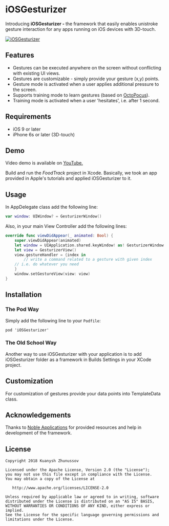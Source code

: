 # iOSGesturizer
Introducing <b>iOSGesturizer - </b> the framework that easily enables unistroke gesture interaction for any apps running on iOS devices with 3D-touch.

<a href="http://cs.ecs.baylor.edu/~zhunussov/gesturizer.gif"><img src="http://cs.ecs.baylor.edu/~zhunussov/gesturizer_small_emulator.gif" alt="iOSGesturizer" border="0" /></a>

## Features

- Gestures can be executed anywhere on the screen without conflicting with existing UI views.
- Gestures are customizable - simply provide your gesture (x,y) points.
- Gesture mode is activated when a user applies additional pressure to the screen.
- Supports training mode to learn gestures (based on <a href="http://www.olivierbau.com/octopocus.php">OctoPocus</a>).
- Training mode is activated when a user 'hesitates', i.e. after 1 second.

## Requirements

- iOS 9 or later
- iPhone 6s or later (3D-touch)

## Demo

Video demo is available on <a href="https://www.youtube.com/watch?v=RUoJeZfL5bw">YouTube.</a>

Build and run the <i>FoodTrack</i> project in Xcode. Basically, we took an app provided in Apple's tutorials and applied iOSGesturizer to it.

## Usage

In AppDelegate class add the following line:
```swift
var window: UIWindow? = GesturizerWindow()
```

Also, in your main View Controller add the following lines:

```swift
override func viewDidAppear(_ animated: Bool) {
    super.viewDidAppear(animated)
    let window = UIApplication.shared.keyWindow! as! GesturizerWindow
    let view = GesturizerView()
    view.gestureHandler = {index in
        // write a command related to a gesture with given index
	// i.e. do whatever you need
    }
    window.setGestureView(view: view)
}
```

## Installation

### The Pod Way

Simply add the following line to your <code>Podfile</code>:

	pod 'iOSGesturizer'
	
### The Old School Way

Another way to use iOSGesturizer with your application is to add iOSGesturizer folder as a framework in Builds Settings in your XCode project.

## Customization

For customization of gestures provide your data points into TemplateData class.

## Acknowledgements
Thanks to <a href="https://nobleapplications.com">Noble Applications</a> for provided resources and help in development of the framework.

## License

```
Copyright 2018 Kuanysh Zhunussov

Licensed under the Apache License, Version 2.0 (the "License");
you may not use this file except in compliance with the License.
You may obtain a copy of the License at

   http://www.apache.org/licenses/LICENSE-2.0

Unless required by applicable law or agreed to in writing, software
distributed under the License is distributed on an "AS IS" BASIS,
WITHOUT WARRANTIES OR CONDITIONS OF ANY KIND, either express or implied.
See the License for the specific language governing permissions and
limitations under the License.
```
